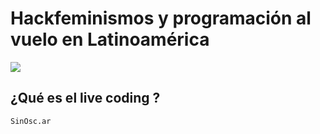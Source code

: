 # Hackfeminismos y programación al vuelo en Latinoamérica

![](https://github.com/MarianneTeixido/hackfeminismos/tree/master/img/01_hack.png)

## ¿Qué es el live coding ?

`SinOsc.ar` 




###
